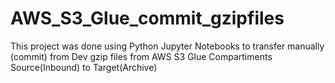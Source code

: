 # AWS_S3_Glue_commit_gzipfiles
This project was done using Python Jupyter Notebooks to transfer manually (commit) from Dev gzip files from AWS S3 Glue Compartiments Source(Inbound) to Target(Archive)
